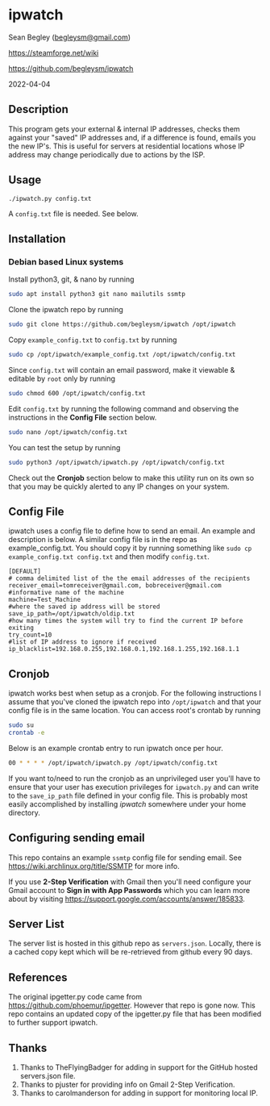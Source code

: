 # ipwatch

Sean Begley (begleysm@gmail.com)

https://steamforge.net/wiki

https://github.com/begleysm/ipwatch

2022-04-04

## Description
This program gets your external & internal IP addresses, checks them against
your "saved" IP addresses and, if a difference is found, emails you the new
IP's. This is useful for servers at residential locations whose IP address may
change periodically due to actions by the ISP.

## Usage

 `./ipwatch.py config.txt`

A `config.txt` file is needed. See below.

## Installation

### Debian based Linux systems
Install python3, git, & nano by running
```bash
sudo apt install python3 git nano mailutils ssmtp
```

Clone the ipwatch repo by running
```bash
sudo git clone https://github.com/begleysm/ipwatch /opt/ipwatch
```

Copy `example_config.txt` to `config.txt` by running
```bash
sudo cp /opt/ipwatch/example_config.txt /opt/ipwatch/config.txt
```

Since `config.txt` will contain an email password, make it viewable & editable by `root` only by running
```bash
sudo chmod 600 /opt/ipwatch/config.txt
```

Edit `config.txt` by running the following command and observing the
instructions in the **Config File** section below.

```bash
sudo nano /opt/ipwatch/config.txt
```

You can test the setup by running
```bash
sudo python3 /opt/ipwatch/ipwatch.py /opt/ipwatch/config.txt
```
Check out the **Cronjob** section below to make this utility run on its own so that you may be quickly alerted to any IP changes on your system.

## Config File
ipwatch uses a config file to define how to send an email.  An example and description is below.  A similar config file is in the repo as example_config.txt.  You should copy it by running something like `sudo cp example_config.txt config.txt` and then modify `config.txt`.

```dosini
[DEFAULT]
# comma delimited list of the the email addresses of the recipients
receiver_email=tomreceiver@gmail.com, bobreceiver@gmail.com
#informative name of the machine
machine=Test_Machine
#where the saved ip address will be stored
save_ip_path=/opt/ipwatch/oldip.txt
#how many times the system will try to find the current IP before exiting
try_count=10
#list of IP address to ignore if received
ip_blacklist=192.168.0.255,192.168.0.1,192.168.1.255,192.168.1.1
```

## Cronjob
ipwatch works best when setup as a cronjob.  For the following instructions I
assume that you've cloned the ipwatch repo into `/opt/ipwatch` and that your
config file is in the same location.  You can access root's crontab by running

```bash
sudo su
crontab -e
```
Below is an example crontab entry to run ipwatch once per hour.

```bash
00 * * * * /opt/ipwatch/ipwatch.py /opt/ipwatch/config.txt
```

If you want to/need to run the cronjob as an unprivileged user you'll have to
ensure that your user has execution privileges for `ipwatch.py` and can write to
the `save_ip_path` file defined in your config file.  This is probably most
easily accomplished by installing *ipwatch* somewhere under your home directory.

## Configuring sending email

This repo contains an example `ssmtp` config file for sending email. See https://wiki.archlinux.org/title/SSMTP for more info.

If you use **2-Step Verification** with Gmail then you'll need configure your Gmail account to **Sign in with App Passwords** which you can learn more about by visiting https://support.google.com/accounts/answer/185833.


## Server List

The server list is hosted in this github repo as `servers.json`.  Locally, there
is a cached copy kept which will be re-retrieved from github every 90 days.

## References

The original ipgetter.py code came from https://github.com/phoemur/ipgetter.
However that repo is gone now.  This repo contains an updated copy of the
ipgetter.py file that has been modified to further support ipwatch.

## Thanks

1. Thanks to TheFlyingBadger for adding in support for the GitHub hosted servers.json file.
2. Thanks to pjuster for providing info on Gmail 2-Step Verification.
3. Thanks to carolmanderson for adding in support for monitoring local IP.
